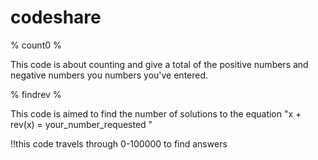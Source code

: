 # codeshare

% count0 %

This code is about counting and give a total of the positive numbers and negative numbers you numbers you've entered.

% findrev %

This code is aimed to find the number of solutions to the equation "x + rev(x) = your_number_requested "

!!this code travels through 0-100000 to find answers
